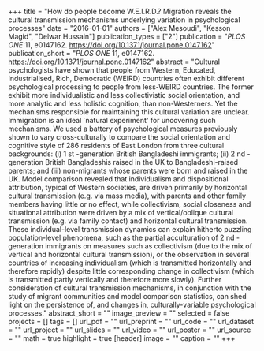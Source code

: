 +++
title = "How do people become W.E.I.R.D.? Migration reveals the cultural transmission mechanisms underlying variation in psychological processes"
date = "2016-01-01"
authors = ["Alex Mesoudi", "Kesson Magid", "Delwar Hussain"]
publication_types = ["2"]
publication = "_PLOS ONE_ 11, e0147162. https://doi.org/10.1371/journal.pone.0147162"
publication_short = "_PLOS ONE_ 11, e0147162. https://doi.org/10.1371/journal.pone.0147162"
abstract = "Cultural psychologists have shown that people from Western, Educated, Industrialised, Rich, Democratic (WEIRD) countries often exhibit different psychological processing to people from less-WEIRD countries. The former exhibit more individualistic and less collectivistic social orientation, and more analytic and less holistic cognition, than non-Westerners. Yet the mechanisms responsible for maintaining this cultural variation are unclear. Immigration is an ideal `natural experiment' for uncovering such mechanisms. We used a battery of psychological measures previously shown to vary cross-culturally to compare the social orientation and cognitive style of 286 residents of East London from three cultural backgrounds: (i) 1 st -generation British Bangladeshi immigrants; (ii) 2 nd -generation British Bangladeshis raised in the UK to Bangladeshi-raised parents; and (iii) non-migrants whose parents were born and raised in the UK. Model comparison revealed that individualism and dispositional attribution, typical of Western societies, are driven primarily by horizontal cultural transmission (e.g. via mass media), with parents and other family members having little or no effect, while collectivism, social closeness and situational attribution were driven by a mix of vertical/oblique cultural transmission (e.g. via family contact) and horizontal cultural transmission. These individual-level transmission dynamics can explain hitherto puzzling population-level phenomena, such as the partial acculturation of 2 nd -generation immigrants on measures such as collectivism (due to the mix of vertical and horizontal cultural transmission), or the observation in several countries of increasing individualism (which is transmitted horizontally and therefore rapidly) despite little corresponding change in collectivism (which is transmitted partly vertically and therefore more slowly). Further consideration of cultural transmission mechanisms, in conjunction with the study of migrant communities and model comparison statistics, can shed light on the persistence of, and changes in, culturally-variable psychological processes."
abstract_short = ""
image_preview = ""
selected = false
projects = []
tags = []
url_pdf = ""
url_preprint = ""
url_code = ""
url_dataset = ""
url_project = ""
url_slides = ""
url_video = ""
url_poster = ""
url_source = ""
math = true
highlight = true
[header]
image = ""
caption = ""
+++
